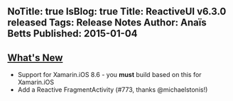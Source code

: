 NoTitle: true
IsBlog: true
Title: ReactiveUI v6.3.0 released
Tags: Release Notes
Author: Anaïs Betts
Published: 2015-01-04
---

## [What's New](https://github.com/reactiveui/ReactiveUI/compare/6.2.1...6.3.0)
- Support for Xamarin.iOS 8.6 - you **must** build based on this for Xamarin.iOS
- Add a Reactive FragmentActivity (#773, thanks @michaelstonis!)
